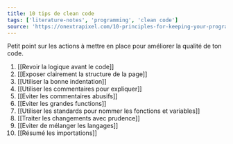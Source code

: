```yaml
---
title: 10 tips de clean code
tags: ['literature-notes', 'programming', 'clean code']
source: 'https://onextrapixel.com/10-principles-for-keeping-your-programming-code-clean/'
---
```


Petit point sur les actions à mettre en place pour améliorer la qualité de ton code.

1. [[Revoir la logique avant le code]]
2. [[Exposer clairement la structure de la page]]
3. [[Utiliser la bonne indentation]]
4. [[Utiliser les commentaires pour expliquer]]
5. [[Eviter les commentaires abusifs]]
6. [[Eviter les grandes functions]]
7. [[Utiliser les standards pour nommer les fonctions et variables]]
8. [[Traiter les changements avec prudence]]
9. [[Eviter de mélanger les langages]]
10. [[Résumé les importations]]